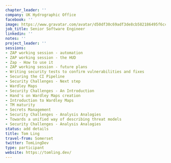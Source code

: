 ```yaml
---
chapter_leader: ''
company: UK Hydrographic Office
facebook: ''
image: https://www.gravatar.com/avatar/d50df30c69adf3de8cb582186495f6cc?s=150
job_title: Senior Software Engineer
linkedin: ''
notes: ''
project_leader: ''
sessions:
- ZAP working session - automation
- ZAP working session - the HUD
- Zap - How to use it
- ZAP working session - future plans
- Writing security tests to confirm vulnerabilities and fixes
- Securing the CI Pipeline
- Security Challenges - Next step
- Wardley Maps
- Security Challenges - An Introduction
- Hand's on Wardley Maps creation
- Introduction to Wardley Maps
- TM maturity
- Secrets Management
- Security Challenges - Analysis Analogies
- Towards a unified way of describing threat models
- Security Challenges - Analysis Analogies
status: add details
title: Tom Ling
travel-from: Somerset
twitter: TomLingDev
type: participant
website: https://tomling.dev/
---
```


<!-- put more details about participant here -->